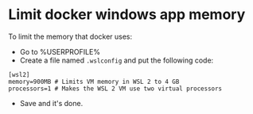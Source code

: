 # Limit docker windows app memory

To limit the memory that docker uses:

- Go to %USERPROFILE%
- Create a file named `.wslconfig` and put the following code:

```
[wsl2]
memory=900MB # Limits VM memory in WSL 2 to 4 GB
processors=1 # Makes the WSL 2 VM use two virtual processors
```

- Save and it's done.

